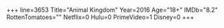 +++
line=3653
Title="Animal Kingdom"
Year=2016
Age="18+"
IMDb="8.2"
RottenTomatoes=""
Netflix=0
Hulu=0
PrimeVideo=1
Disney=0
+++

